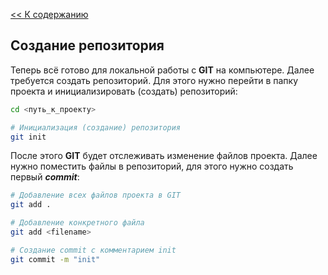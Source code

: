 [<< К содержанию](./readme.md)

## Создание репозитория

Теперь всё готово для локальной работы с **GIT** на компьютере. Далее требуется создать репозиторий. Для этого нужно перейти в папку проекта и инициализировать (создать) репозиторий:

```bash hljs=
cd <путь_к_проекту>

# Инициализация (создание) репозитория
git init 
```

После этого **GIT** будет отслеживать изменение файлов проекта. Далее нужно поместить файлы в репозиторий, для этого нужно создать первый ***commit***:

```bash hljs=
# Добавление всех файлов проекта в GIT
git add .

# Добавление конкретного файла
git add <filename>

# Создание commit с комментарием init
git commit -m "init"
```
